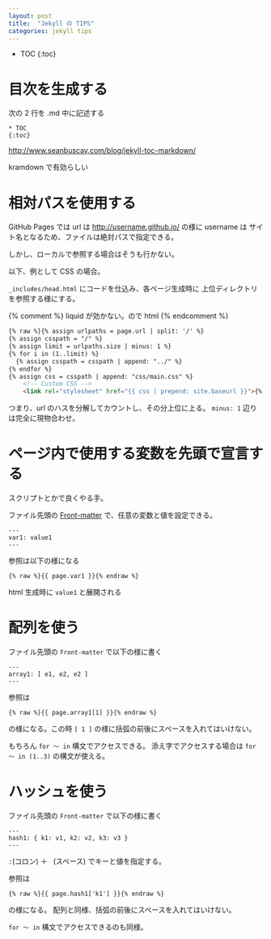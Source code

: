 ```yaml
---
layout: post
title:  "Jekyll の TIPS"
categories: jekyll tips
---
```

* TOC
{:toc}

# 目次を生成する
次の 2 行を .md 中に記述する

```
* TOC
{:toc}
```
http://www.seanbuscay.com/blog/jekyll-toc-markdown/

kramdown で有効らしい


# 相対パスを使用する

GitHub Pages では url は http://username.github.io/ の様に username は
サイト名となるため、ファイルは絶対パスで指定できる。

しかし、ローカルで参照する場合はそうも行かない。

以下、例として CSS の場合。

`_includes/head.html` にコードを仕込み、各ページ生成時に
上位ディレクトリを参照する様にする。


{% comment %} liquid が効かない。ので html {% endcomment %}
```html
{% raw %}{% assign urlpaths = page.url | split: '/' %}
{% assign csspath = "/" %}
{% assign limit = urlpaths.size | minus: 1 %}
{% for i in (1..limit) %}
  {% assign csspath = csspath | append: "../" %}
{% endfor %}
{% assign css = csspath | append: "css/main.css" %}
    <!-- Custom CSS -->
    <link rel="stylesheet" href="{{ css | prepend: site.baseurl }}">{% endraw %}
```

つまり、url のハスを分解してカウントし、その分上位に上る。
`minus: 1` 辺りは完全に現物合わせ。




# ページ内で使用する変数を先頭で宣言する

スクリプトとかで良くやる手。

ファイル先頭の [Front-matter](http://jekyllrb-ja.github.io/docs/frontmatter/)
で、任意の変数と値を設定できる。

```liquid
---
var1: value1
---
```

参照は以下の様になる

```liquid
{% raw %}{{ page.var1 }}{% endraw %}
```
html 生成時に `value1` と展開される



# 配列を使う
ファイル先頭の `Front-matter` で以下の様に書く

```liquid
---
array1: [ e1, e2, e2 ]
---
```

参照は

```liquid
{% raw %}{{ page.array1[1] }}{% endraw %}
```
の様になる。この時 `[ 1 ]` の様に括弧の前後にスペースを入れてはいけない。

もちろん `for ～ in` 構文でアクセスできる。
添え字でアクセスする場合は `for ～ in (1..3)` の構文が使える。


# ハッシュを使う
ファイル先頭の `Front-matter` で以下の様に書く

```liquid
---
hash1: { k1: v1, k2: v2, k3: v3 }
---
```

`:`(コロン) ＋ ` `(スペース) でキーと値を指定する。

参照は

```liquid
{% raw %}{{ page.hash1['k1'] }}{% endraw %}
```
の様になる。
配列と同様、括弧の前後にスペースを入れてはいけない。

`for ～ in` 構文でアクセスできるのも同様。



